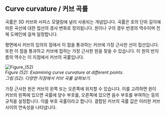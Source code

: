## Curve curvature / 커브 곡률

곡률은 3D 커브와 서피스 모델링에 널리 사용되는 개념입니다. 곡률은 호의 단위 길이에 따른 곡선에 대한 접선의 경사 변화로 정의됩니다. 원이나 구의 경우 반경의 역수이며 전체 도메인에 걸쳐 일정합니다.

평면에서 커브의 임의의 점에서 이 점을 통과하는 커브에 가장 근사한 선이 접선입니다. 또한 이 점을 통과하고 커브에 접하는 가장 근사한 원을 찾을 수 있습니다. 이 원의 반지름의 역수는 이 지점에서 커브의 곡률입니다.

![Figure_(52)](https://github.com/user-attachments/assets/0f5f26fc-7601-4694-a838-6970023e2459) <br>
*Figure (52): Examining curve curvature at different points.* <br>
*그림 (52): 다양한 지점에서 커브 곡률 살펴보기.*

가장 근사한 원은 커브의 왼쪽 또는 오른쪽에 위치할 수 있습니다. 이를 고려하면 원이 커브의 왼쪽에 있으면 곡률에 양수 부호를, 오른쪽에 있으면 음수 부호를 부여하는 등의 규칙을 설정합니다. 이를 부호 곡률이라고 합니다. 결합된 커브의 곡률 값은 이러한 커브 사이의 연속성을 나타냅니다.
